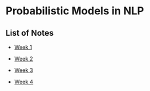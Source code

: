 # Probabilistic Models in NLP

## List of Notes

- [Week 1](./w1/note.md)

- [Week 2](./w2/note.md)

- [Week 3](./w3/note.md)

- [Week 4](./w4/note.md)